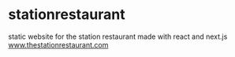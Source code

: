 # stationrestaurant
static website for the station restaurant made with react and next.js
www.thestationrestaurant.com
